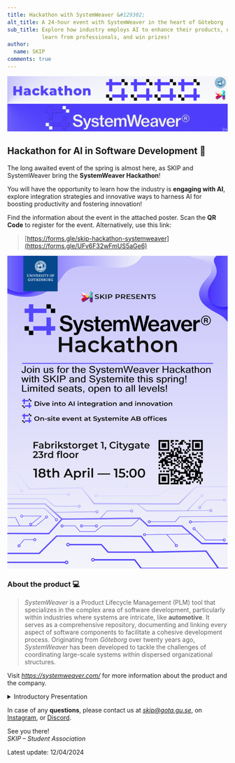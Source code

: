 ```yaml
---
title: Hackathon with SystemWeaver &#129302;
alt_title: A 24-hour event with SystemWeaver in the heart of Göteborg
sub_title: Explore how industry employs AI to enhance their products, network,
           learn from professionals, and win prizes!
author:
  name: SKIP
comments: true
---
```


![Banner](/assets/posts/hackathon-banner.png)

## Hackathon for AI in Software Development &#129302;

The long awaited event of the spring is almost here, as SKIP and SystemWeaver
bring the **SystemWeaver Hackathon**!

You will have the opportunity to learn how the industry is **engaging with
AI**, explore integration strategies and  innovative ways to harness AI for
boosting productivity and fostering innovation!

Find the information about the event in the attached poster. Scan the **QR
Code** to register for the event. Alternatively, use this link:
> [https://forms.gle/skip-hackathon-systemweaver](https://forms.gle/UFv6F32wFmUS5aGe6)

![Poster](/assets/posts/hackathon-poster.png)

### About the product &#128187;

> *SystemWeaver* is a Product Lifecycle Management (PLM) tool that specializes
> in the complex area of software development, particularly within industries
> where systems are intricate, like **automotive**. It serves as a
> comprehensive repository, documenting and linking every aspect of software
> components to facilitate a cohesive development process. Originating from
> *Göteborg* over twenty years ago, *SystemWeaver* has been developed to tackle
> the challenges of coordinating large-scale systems within dispersed
> organizational structures.

Visit [*<https://systemweaver.com/>*](https://systemweaver.com/) for more
information about the product and the company. 

<details>
<summary>Introductory Presentation</summary>

To bring more information on the Hackathon and connect with you, the
sponsor held an <b>introductory presentation</b> (and it went amazing):

<ul>
  <li>&#128197; Friday, 12th of April</li>
  <li>&#128348; **10:00-11:00**</li>
  <li>&#128205; Alfons, Patricia</li>
</ul>

</details>

In case of any **questions**, please contact us at *<skip@gota.gu.se>*, on
[Instagram](<https://www.instagram.com/skip.gu/>), or
[Discord](<https://tinyurl.com/skip-discord>).

See you there!<br>
*SKIP – Student Association*

Latest update: 12/04/2024
